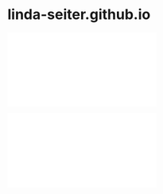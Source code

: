 # linda-seiter.github.io

![Codemirror Example #1 - Display results of console.log](page1.html)

![Codemirror Example #2 - Compare expected vs actual output](page2.html)

